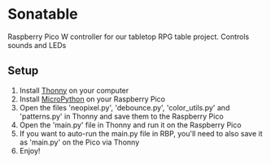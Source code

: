 # Sonatable
Raspberry Pico W controller for our tabletop RPG table project. Controls sounds and LEDs

## Setup
1. Install [Thonny](https://thonny.org/) on your computer
2. Install [MicroPython](https://micropython.org/download/rp2-pico/) on your Raspberry Pico
3. Open the files 'neopixel.py', 'debounce.py', 'color_utils.py' and 'patterns.py' in Thonny and save them to the Raspberry Pico
4. Open the 'main.py' file in Thonny and run it on the Raspberry Pico
5. If you want to auto-run the main.py file in RBP, you'll need to also save it as 'main.py' on the Pico via Thonny
6. Enjoy!